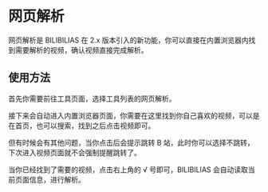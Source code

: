 # 网页解析

网页解析是 BILIBILIAS 在 2.x 版本引入的新功能，你可以直接在内置浏览器内找到需要解析的视频，确认视频直接完成解析。

## 使用方法

首先你需要前往工具页面，选择工具列表的网页解析。
<AsImage  width="30%"  src="/images/user/cookbook/web-as/tools-web-as.png"></AsImage>

接下来会自动进入内置浏览器页面，你需要在这里找到你自己喜欢的视频，可以是在首页，也可以搜索，找到之后点击视频即可。

但有时候会有其他问题，当你点击后会提示跳转 B 站，此时你可以选择不跳转，下次进入视频页面就不会强制提醒跳转了。

<AsImage  width="30%"  src="/images/user/cookbook/web-as/web-as-list.png"></AsImage>

当你已经找到了需要的视频，点击右上角的 √ 号即可，BILIBILIAS 会自动读取当前页面信息，进行解析。

<AsImage  width="30%"  src="/images/user/cookbook/web-as/web-as-video-page.png"></AsImage>

